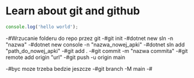 # Learn about git and github

```javascript
console.log('hello world');
```

-#Wrzucanie folderu do repo przez git
-#git init
-#dotnet new sln -n "nazwa"
-#dotnet new console -n "nazwa_nowej_apki"
-#dotnet sln add "path_do_nowej_apki"
-#git add .
-#git commit -m "nazwa commita"
-#git remote add origin "url"
-#git push -u origin main

-#byc moze trzeba bedzie jeszcze
-#git branch -M main
-#
